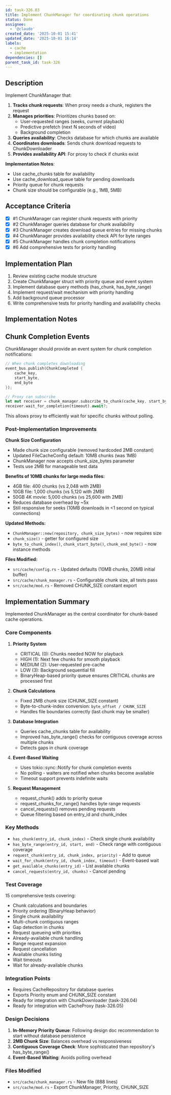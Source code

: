 ```yaml
---
id: task-326.03
title: Implement ChunkManager for coordinating chunk operations
status: Done
assignee:
  - '@claude'
created_date: '2025-10-01 15:41'
updated_date: '2025-10-01 16:14'
labels:
  - cache
  - implementation
dependencies: []
parent_task_id: task-326
---
```


## Description

Implement ChunkManager that:

1. **Tracks chunk requests**: When proxy needs a chunk, registers the request
2. **Manages priorities**: Prioritizes chunks based on:
   - User-requested ranges (seeks, current playback)
   - Predictive prefetch (next N seconds of video)
   - Background completion
3. **Queries availability**: Checks database for which chunks are available
4. **Coordinates downloads**: Sends chunk download requests to ChunkDownloader
5. **Provides availability API**: For proxy to check if chunks exist

**Implementation Notes**:
- Use cache_chunks table for availability
- Use cache_download_queue table for pending downloads
- Priority queue for chunk requests
- Chunk size should be configurable (e.g., 1MB, 5MB)

## Acceptance Criteria
<!-- AC:BEGIN -->
- [x] #1 ChunkManager can register chunk requests with priority
- [x] #2 ChunkManager queries database for chunk availability
- [x] #3 ChunkManager creates download queue entries for missing chunks
- [x] #4 ChunkManager provides availability check API for byte ranges
- [x] #5 ChunkManager handles chunk completion notifications
- [x] #6 Add comprehensive tests for priority handling
<!-- AC:END -->


## Implementation Plan

1. Review existing cache module structure
2. Create ChunkManager struct with priority queue and event system
3. Implement database query methods (has_chunk, has_byte_range)
4. Implement request/wait mechanism with priority handling
5. Add background queue processor
6. Write comprehensive tests for priority handling and availability checks


## Implementation Notes

## Chunk Completion Events

ChunkManager should provide an event system for chunk completion notifications:

```rust
// When chunk completes downloading
event_bus.publish(ChunkCompleted { 
    cache_key,
    start_byte,
    end_byte 
});

// Proxy can subscribe
let mut receiver = chunk_manager.subscribe_to_chunk(cache_key, start_byte, end_byte);
receiver.wait_for_completion(timeout).await?;
```

This allows proxy to efficiently wait for specific chunks without polling.

### Post-Implementation Improvements

**Chunk Size Configuration**
- Made chunk size configurable (removed hardcoded 2MB constant)
- Updated FileCacheConfig default: 10MB chunks (was 1MB)
- ChunkManager now accepts chunk_size_bytes parameter
- Tests use 2MB for manageable test data

**Benefits of 10MB chunks for large media files:**
- 4GB file: 400 chunks (vs 2,048 with 2MB)
- 10GB file: 1,000 chunks (vs 5,120 with 2MB)  
- 50GB 4K movie: 5,000 chunks (vs 25,600 with 2MB)
- Reduces database overhead by ~5x
- Still responsive for seeks (10MB downloads in <1 second on typical connections)

**Updated Methods:**
- `ChunkManager::new(repository, chunk_size_bytes)` - now requires size
- `chunk_size()` - getter for configured size
- `byte_to_chunk_index()`, `chunk_start_byte()`, `chunk_end_byte()` - now instance methods

**Files Modified:**
- `src/cache/config.rs` - Updated defaults (10MB chunks, 20MB initial buffer)
- `src/cache/chunk_manager.rs` - Configurable chunk size, all tests pass
- `src/cache/mod.rs` - Removed CHUNK_SIZE constant export


## Implementation Summary

Implemented ChunkManager as the central coordinator for chunk-based cache operations.

### Core Components

1. **Priority System**
   - CRITICAL (0): Chunks needed NOW for playback
   - HIGH (1): Next few chunks for smooth playback
   - MEDIUM (2): User-requested pre-cache
   - LOW (3): Background sequential fill
   - BinaryHeap-based priority queue ensures CRITICAL chunks are processed first

2. **Chunk Calculations**
   - Fixed 2MB chunk size (CHUNK_SIZE constant)
   - Byte-to-chunk-index conversion: `byte_offset / CHUNK_SIZE`
   - Handles file boundaries correctly (last chunk may be smaller)

3. **Database Integration**
   - Queries cache_chunks table for availability
   - Improved has_byte_range() checks for contiguous coverage across multiple chunks
   - Detects gaps in chunk coverage

4. **Event-Based Waiting**
   - Uses tokio::sync::Notify for chunk completion events
   - No polling - waiters are notified when chunks become available
   - Timeout support prevents indefinite waits

5. **Request Management**
   - request_chunk() adds to priority queue
   - request_chunks_for_range() handles byte range requests
   - cancel_requests() removes pending requests
   - Queue filtering based on entry_id and chunk_index

### Key Methods

- `has_chunk(entry_id, chunk_index)` - Check single chunk availability
- `has_byte_range(entry_id, start, end)` - Check range with contiguous coverage
- `request_chunk(entry_id, chunk_index, priority)` - Add to queue
- `wait_for_chunk(entry_id, chunk_index, timeout)` - Event-based wait
- `get_available_chunks(entry_id)` - List available chunks
- `cancel_requests(entry_id, chunks)` - Cancel pending

### Test Coverage

15 comprehensive tests covering:
- Chunk calculations and boundaries
- Priority ordering (BinaryHeap behavior)
- Single chunk availability
- Multi-chunk contiguous ranges
- Gap detection in chunks
- Request queueing with priorities
- Already-available chunk handling
- Range request expansion
- Request cancellation
- Available chunks listing
- Wait timeouts
- Wait for already-available chunks

### Integration Points

- Requires CacheRepository for database queries
- Exports Priority enum and CHUNK_SIZE constant
- Ready for integration with ChunkDownloader (task-326.04)
- Ready for integration with CacheProxy (task-326.05)

### Design Decisions

1. **In-Memory Priority Queue**: Following design doc recommendation to start without database persistence
2. **2MB Chunk Size**: Balances overhead vs responsiveness
3. **Contiguous Coverage Check**: More sophisticated than repository's has_byte_range()
4. **Event-Based Waiting**: Avoids polling overhead

### Files Modified

- `src/cache/chunk_manager.rs` - New file (888 lines)
- `src/cache/mod.rs` - Export ChunkManager, Priority, CHUNK_SIZE
